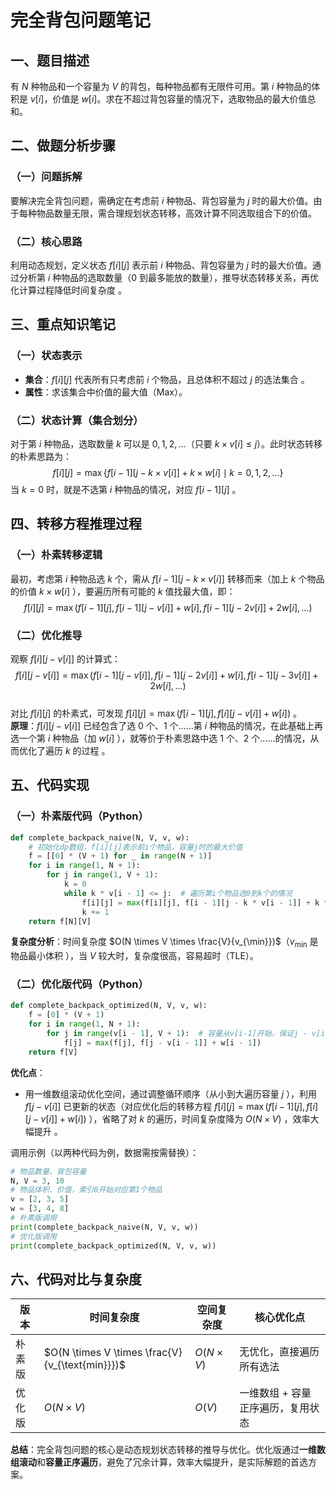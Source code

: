 # 完全背包问题笔记
## 一、题目描述
有 $N$ 种物品和一个容量为 $V$ 的背包，每种物品都有无限件可用。第 $i$ 种物品的体积是 $v[i]$，价值是 $w[i]$。求在不超过背包容量的情况下，选取物品的最大价值总和。 

## 二、做题分析步骤
### （一）问题拆解
要解决完全背包问题，需确定在考虑前 $i$ 种物品、背包容量为 $j$ 时的最大价值。由于每种物品数量无限，需合理规划状态转移，高效计算不同选取组合下的价值。 

### （二）核心思路
利用动态规划，定义状态 $f[i][j]$ 表示前 $i$ 种物品、背包容量为 $j$ 时的最大价值。通过分析第 $i$ 种物品的选取数量（$0$ 到最多能放的数量），推导状态转移关系，再优化计算过程降低时间复杂度 。

## 三、重点知识笔记
### （一）状态表示
- **集合**：$f[i][j]$ 代表所有只考虑前 $i$ 个物品，且总体积不超过 $j$ 的选法集合 。
- **属性**：求该集合中价值的最大值（$\text{Max}$）。

### （二）状态计算（集合划分）
对于第 $i$ 种物品，选取数量 $k$ 可以是 $0,1,2,\dots$（只要 $k \times v[i] \leq j$）。此时状态转移的朴素思路为：  
$$ f[i][j] = \max\{ f[i - 1][j - k \times v[i]] + k \times w[i] \mid k = 0,1,2,\dots \} $$ 
当 $k = 0$ 时，就是不选第 $i$ 种物品的情况，对应 $f[i - 1][j]$ 。

## 四、转移方程推理过程
### （一）朴素转移逻辑
最初，考虑第 $i$ 种物品选 $k$ 个，需从 $f[i - 1][j - k \times v[i]]$ 转移而来（加上 $k$ 个物品的价值 $k \times w[i]$ ），要遍历所有可能的 $k$ 值找最大值，即：  
$$ f[i][j] = \max(f[i - 1][j], f[i - 1][j - v[i]] + w[i], f[i - 1][j - 2v[i]] + 2w[i], \dots) $$  

### （二）优化推导
观察 $f[i][j - v[i]]$ 的计算式：  
$$ f[i][j - v[i]] = \max(f[i - 1][j - v[i]], f[i - 1][j - 2v[i]] + w[i], f[i - 1][j - 3v[i]] + 2w[i], \dots) $$  
对比 $f[i][j]$ 的朴素式，可发现 $f[i][j] = \max(f[i - 1][j], f[i][j - v[i]] + w[i])$ 。  
**原理**：$f[i][j - v[i]]$ 已经包含了选 $0$ 个、$1$ 个……第 $i$ 种物品的情况，在此基础上再选一个第 $i$ 种物品（加 $w[i]$ ），就等价于朴素思路中选 $1$ 个、$2$ 个……的情况，从而优化了遍历 $k$ 的过程 。

## 五、代码实现
### （一）朴素版代码（Python）
```python
def complete_backpack_naive(N, V, v, w):
    # 初始化dp数组，f[i][j]表示前i个物品，容量j时的最大价值
    f = [[0] * (V + 1) for _ in range(N + 1)]  
    for i in range(1, N + 1):
        for j in range(1, V + 1):
            k = 0
            while k * v[i - 1] <= j:  # 遍历第i个物品选0到k个的情况
                f[i][j] = max(f[i][j], f[i - 1][j - k * v[i - 1]] + k * w[i - 1])
                k += 1
    return f[N][V]
```
**复杂度分析**：时间复杂度 $O(N \times V \times \frac{V}{v_{\min}})$（$v_{\min}$ 是物品最小体积 ），当 $V$ 较大时，复杂度很高，容易超时（TLE）。

### （二）优化版代码（Python）
```python
def complete_backpack_optimized(N, V, v, w):
    f = [0] * (V + 1)
    for i in range(1, N + 1):
        for j in range(v[i - 1], V + 1):  # 容量从v[i-1]开始，保证j - v[i-1] >=0
            f[j] = max(f[j], f[j - v[i - 1]] + w[i - 1])
    return f[V]
```
**优化点**：  
- 用一维数组滚动优化空间，通过调整循环顺序（从小到大遍历容量 $j$ ），利用 $f[j - v[i]]$ 已更新的状态（对应优化后的转移方程 $f[i][j] = \max(f[i - 1][j], f[i][j - v[i]] + w[i])$ ），省略了对 $k$ 的遍历，时间复杂度降为 $O(N \times V)$ ，效率大幅提升 。 

调用示例（以两种代码为例，数据需按需替换）：
```python
# 物品数量、背包容量
N, V = 3, 10  
# 物品体积、价值，索引0开始对应第1个物品
v = [2, 3, 5]  
w = [3, 4, 8]  
# 朴素版调用
print(complete_backpack_naive(N, V, v, w))  
# 优化版调用
print(complete_backpack_optimized(N, V, v, w))  
``` 


## 六、代码对比与复杂度  
| 版本       | 时间复杂度       | 空间复杂度     | 核心优化点                     |  
|------------|------------------|----------------|--------------------------------|  
| 朴素版     | $O(N \times V \times \frac{V}{v_{\text{min}}})$ | $O(N \times V)$ | 无优化，直接遍历所有选法       |  
| 优化版     | $O(N \times V)$                             | $O(V)$         | 一维数组 + 容量正序遍历，复用状态 |  


**总结**：完全背包问题的核心是动态规划状态转移的推导与优化。优化版通过**一维数组滚动**和**容量正序遍历**，避免了冗余计算，效率大幅提升，是实际解题的首选方案。